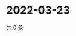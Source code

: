 # 2022-03-23

共 0 条

<!-- BEGIN WEIBO -->
<!-- 最后更新时间 Wed Mar 23 2022 15:12:27 GMT+0800 (China Standard Time) -->

<!-- END WEIBO -->
